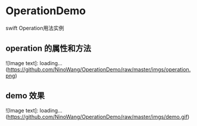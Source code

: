# OperationDemo
swift Operation用法实例
## operation 的属性和方法
![Image text]: loading...
(https://github.com/NinoWang/OperationDemo/raw/master/imgs/operation.png)

## demo 效果
![Image text]: loading...
(https://github.com/NinoWang/OperationDemo/raw/master/imgs/demo.gif)
